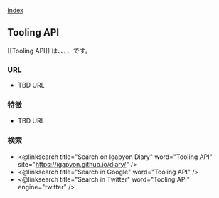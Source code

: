 [index](https://igapyon.github.io/diary/keyword/index.html)

## Tooling API

[[Tooling API]] は、、、、です。

### URL

* TBD URL

### 特徴

* TBD URL

### 検索

* <@linksearch title="Search on Igapyon Diary" word="Tooling API" site="https://igapyon.github.io/diary/" />
* <@linksearch title="Search in Google" word="Tooling API" />
* <@linksearch title="Search in Twitter" word="Tooling API" engine="twitter" />

